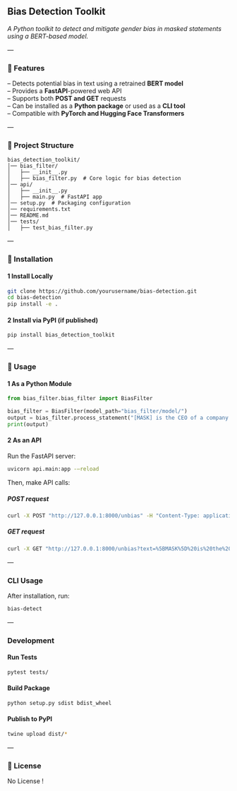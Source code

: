 ## **Bias Detection Toolkit**  
_A Python toolkit to detect and mitigate gender bias in masked statements using a BERT-based model._

—

### **🚀 Features**
– Detects potential bias in text using a retrained **BERT model**  
– Provides a **FastAPI**-powered web API  
– Supports both **POST and GET** requests  
– Can be installed as a **Python package** or used as a **CLI tool**  
– Compatible with **PyTorch and Hugging Face Transformers**  

—

### **📂 Project Structure**
```
bias_detection_toolkit/
│── bias_filter/
│   ├── __init__.py
│   ├── bias_filter.py  # Core logic for bias detection
│── api/
│   ├── __init__.py
│   ├── main.py  # FastAPI app
│── setup.py  # Packaging configuration
│── requirements.txt
│── README.md
│── tests/
│   ├── test_bias_filter.py
```

—

### **🔧 Installation**

#### **1 Install Locally**
```sh
git clone https://github.com/yourusername/bias-detection.git
cd bias-detection
pip install -e .
```

#### **2 Install via PyPI (if published)**
```sh
pip install bias_detection_toolkit
```

—

### **🚀 Usage**

#### **1 As a Python Module**
```python
from bias_filter.bias_filter import BiasFilter

bias_filter = BiasFilter(model_path="bias_filter/model/")
output = bias_filter.process_statement("[MASK] is the CEO of a company.")
print(output)
```

#### **2 As an API**
Run the FastAPI server:
```sh
uvicorn api.main:app -–reload
```
Then, make API calls:

##### **POST request**
```sh
curl -X POST "http://127.0.0.1:8000/unbias" -H "Content-Type: application/json" -d "{\"text\": \"[MASK] is the CEO of the multinational corporation.\"}"

```

##### **GET request**
```sh
curl -X GET "http://127.0.0.1:8000/unbias?text=%5BMASK%5D%20is%20the%20CEO%20of%20a%20company."
```

—

### **CLI Usage**
After installation, run:
```sh
bias-detect
```

—

### **Development**
#### **Run Tests**
```sh
pytest tests/
```

#### **Build Package**
```sh
python setup.py sdist bdist_wheel
```

#### **Publish to PyPI**
```sh
twine upload dist/*
```

—

### **📜 License**
No License !
